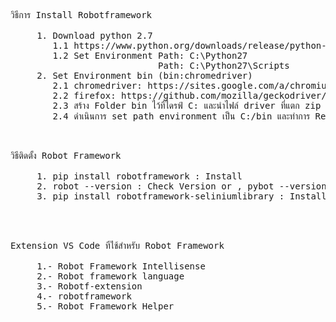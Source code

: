 <pre class="pat-markdown">
วิธีการ Install Robotframework

     1. Download python 2.7 
        1.1 https://www.python.org/downloads/release/python-2716/
        1.2 Set Environment Path: C:\Python27
                            Path: C:\Python27\Scripts
     2. Set Environment bin (bin:chromedriver)
        2.1 chromedriver: https://sites.google.com/a/chromium.org/chromedriver/
        2.2 firefox: https://github.com/mozilla/geckodriver/releases
        2.3 สร้าง Folder bin ไว้ที่ไดรฟ์ C: และนำไฟล์ driver ที่แตก zip แล้วไปวางไว้ที่โฟลเดอร์ดังกล่าว
        2.4 ดำเนินการ set path environment เป็น C:/bin และทำการ Restart เครื่อง
</div>

<pre class="pat-markdown">
วิธีติดตั้ง Robot Framework

     1. pip install robotframework : Install
     2. robot --version : Check Version or , pybot --version
     3. pip install robotframework-seliniumlibrary : Install lib ของ seliniumlibrary

</div>

<pre class="pat-markdown">
Extension VS Code ที่ใช้สำหรับ Robot Framework

     1.- Robot Framework Intellisense
     2.- Robot framework language
     3.- Robotf-extension
     4.- robotframework
     5.- Robot Framework Helper

</div>

